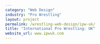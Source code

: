 ```yaml
---
category: "Web Design"
industry: "Pro Wrestling"
layout: project
permalink: /wrestling-web-design/ipw-uk/
title: "International Pro Wrestling: UK"
website_url: www.ipwuk.com
---
```

